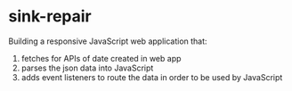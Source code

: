 # sink-repair

Building a responsive JavaScript web application that:
1. fetches for APIs of date created in web app
2. parses the json data into JavaScript
3. adds event listeners to route the data in order to be used by JavaScript

